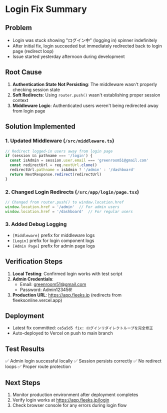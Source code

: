 # Login Fix Summary

## Problem
- Login was stuck showing "ログイン中" (logging in) spinner indefinitely
- After initial fix, login succeeded but immediately redirected back to login page (redirect loop)
- Issue started yesterday afternoon during development

## Root Cause
1. **Authentication State Not Persisting**: The middleware wasn't properly checking session state
2. **Soft Redirects**: Using `router.push()` wasn't establishing proper session context
3. **Middleware Logic**: Authenticated users weren't being redirected away from login page

## Solution Implemented

### 1. Updated Middleware (`/src/middleware.ts`)
```typescript
// Redirect logged-in users away from login page
if (session && pathname === '/login') {
  const isAdmin = session.user.email === 'greenroom51@gmail.com'
  const redirectUrl = req.nextUrl.clone()
  redirectUrl.pathname = isAdmin ? '/admin' : '/dashboard'
  return NextResponse.redirect(redirectUrl)
}
```

### 2. Changed Login Redirects (`/src/app/login/page.tsx`)
```typescript
// Changed from router.push() to window.location.href
window.location.href = '/admin'  // For admin users
window.location.href = '/dashboard'  // For regular users
```

### 3. Added Debug Logging
- `[Middleware]` prefix for middleware logs
- `[Login]` prefix for login component logs
- `[Admin Page]` prefix for admin page logs

## Verification Steps
1. **Local Testing**: Confirmed login works with test script
2. **Admin Credentials**: 
   - Email: greenroom51@gmail.com
   - Password: Admin123456!
3. **Production URL**: https://app.fleeks.jp (redirects from fleeksonline.vercel.app)

## Deployment
- Latest fix committed: `ce5a5d5 fix: ログインリダイレクトループを完全修正`
- Auto-deployed to Vercel on push to main branch

## Test Results
✅ Admin login successful locally
✅ Session persists correctly
✅ No redirect loops
✅ Proper route protection

## Next Steps
1. Monitor production environment after deployment completes
2. Verify login works at https://app.fleeks.jp/login
3. Check browser console for any errors during login flow